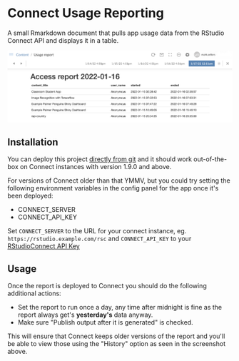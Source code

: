 # Connect Usage Reporting

A small Rmarkdown document that pulls app usage data from the RStudio Connect 
API and displays it in a table.

![](access-report-screenshot.png)

## Installation

You can deploy this project 
[directly from git](https://docs.rstudio.com/connect/user/git-backed/)
and it should work out-of-the-box on Connect instances with version 1.9.0 and
above.

For versions of Connect older than that YMMV, but you could try setting the 
following environment variables in the config panel for the app once it's been
deployed:

* CONNECT_SERVER
* CONNECT_API_KEY

Set `CONNECT_SERVER` to the URL for your connect instance, eg. 
`https://rstudio.example.com/rsc` and `CONNECT_API_KEY` to your 
[RStudioConnect API Key](https://docs.rstudio.com/connect/user/api-keys/)


## Usage
 
 Once the report is deployed to Connect you should do the following additional 
 actions:
 
 * Set the report to run once a day, any time after midnight is fine as the 
 report always get's __yesterday's__ data anyway.
 * Make sure "Publish output after it is generated" is checked.
 
 This will ensure that Connect keeps older versions of the report and you'll be
 able to view those using the "History" option as seen in the screenshot above.
 
